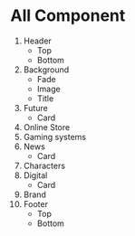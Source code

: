 # All Component

1. Header
   - Top
   - Bottom
2. Background
   - Fade
   - Image
   - Title
3. Future
   - Card
4. Online Store
5. Gaming systems
6. News
   - Card
7. Characters
8. Digital
   - Card
9. Brand
10. Footer
    - Top
    - Bottom
